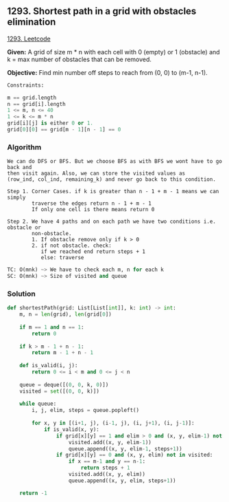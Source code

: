 ## 1293. Shortest path in a grid with obstacles elimination

[1293. Leetcode](https://leetcode.com/problems/shortest-path-in-a-grid-with-obstacles-elimination/)

**Given:**
A grid of size m * n with each cell with 0 (empty) or 1 (obstacle)
and k = max number of obstacles that can be removed.

**Objective:**
Find min number off steps to reach from (0, 0) to (m-1, n-1).

```python
Constraints:

m == grid.length
n == grid[i].length
1 <= m, n <= 40
1 <= k <= m * n
grid[i][j] is either 0 or 1.
grid[0][0] == grid[m - 1][n - 1] == 0
```

### Algorithm

```
We can do DFS or BFS. But we choose BFS as with BFS we wont have to go back and
then visit again. Also, we can store the visited values as 
(row_ind, col_ind, remaining_k) and never go back to this condition.

Step 1. Corner Cases. if k is greater than n - 1 + m - 1 means we can simply 
        traverse the edges return n - 1 + m - 1
        If only one cell is there means return 0

Step 2. We have 4 paths and on each path we have two conditions i.e. obstacle or
        non-obstacle.
        1. If obstacle remove only if k > 0
        2. if not obstacle. check:
           if we reached end return steps + 1
           else: traverse
```
```python
TC: O(mnk) ~> We have to check each m, n for each k
SC: O(mnk) ~> Size of visited and queue
```


### Solution

```python
def shortestPath(grid: List[List[int]], k: int) -> int:
    m, n = len(grid), len(grid[0])
    
    if m == 1 and n == 1:
        return 0
    
    if k > m - 1 + n - 1:
        return m - 1 + n - 1
    
    def is_valid(i, j):
        return 0 <= i < m and 0 <= j < n
    
    queue = deque([(0, 0, k, 0)])
    visited = set([(0, 0, k)])
        
    while queue:
        i, j, elim, steps = queue.popleft()
        
        for x, y in [(i+1, j), (i-1, j), (i, j+1), (i, j-1)]:
            if is_valid(x, y):
                if grid[x][y] == 1 and elim > 0 and (x, y, elim-1) not in visited:
                    visited.add((x, y, elim-1))
                    queue.append((x, y, elim-1, steps+1))
                if grid[x][y] == 0 and (x, y, elim) not in visited:
                    if x == m-1 and y == n-1:
                        return steps + 1
                    visited.add((x, y, elim))
                    queue.append((x, y, elim, steps+1))

    return -1
```